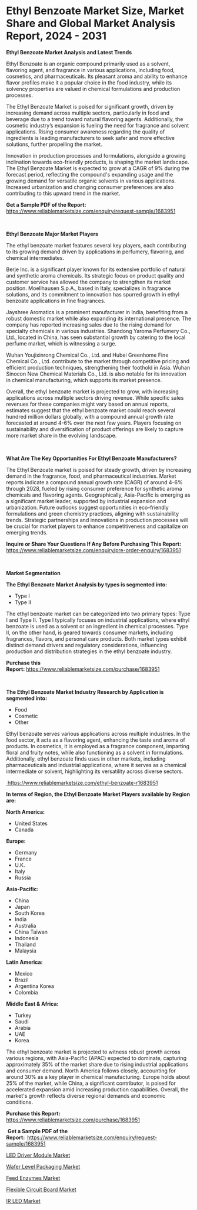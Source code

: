 <p><h1>Ethyl Benzoate Market Size, Market Share and Global Market Analysis Report, 2024 - 2031</h1></p><p><strong>Ethyl Benzoate Market Analysis and Latest Trends</strong></p>
<p><p>Ethyl Benzoate is an organic compound primarily used as a solvent, flavoring agent, and fragrance in various applications, including food, cosmetics, and pharmaceuticals. Its pleasant aroma and ability to enhance flavor profiles make it a popular choice in the food industry, while its solvency properties are valued in chemical formulations and production processes.</p><p>The Ethyl Benzoate Market is poised for significant growth, driven by increasing demand across multiple sectors, particularly in food and beverage due to a trend toward natural flavoring agents. Additionally, the cosmetic industry’s expansion is fueling the need for fragrance and solvent applications. Rising consumer awareness regarding the quality of ingredients is leading manufacturers to seek safer and more effective solutions, further propelling the market.</p><p>Innovation in production processes and formulations, alongside a growing inclination towards eco-friendly products, is shaping the market landscape. The Ethyl Benzoate Market is expected to grow at a CAGR of 9% during the forecast period, reflecting the compound's expanding usage and the growing demand for versatile organic solvents in various applications. Increased urbanization and changing consumer preferences are also contributing to this upward trend in the market.</p></p>
<p><strong>Get a Sample PDF of the Report:&nbsp;</strong> <a href="https://www.reliablemarketsize.com/enquiry/request-sample/1683951?utm_campaign=1590&utm_medium=2&utm_source=Github&utm_content=ia&utm_term=19102024&utm_id=ethyl-benzoate">https://www.reliablemarketsize.com/enquiry/request-sample/1683951</a></p>
<p>&nbsp;</p>
<p><strong>Ethyl Benzoate Major Market Players</strong></p>
<p><p>The ethyl benzoate market features several key players, each contributing to its growing demand driven by applications in perfumery, flavoring, and chemical intermediates. </p><p>Berje Inc. is a significant player known for its extensive portfolio of natural and synthetic aroma chemicals. Its strategic focus on product quality and customer service has allowed the company to strengthen its market position. Moellhausen S.p.A., based in Italy, specializes in fragrance solutions, and its commitment to innovation has spurred growth in ethyl benzoate applications in fine fragrances.</p><p>Jayshree Aromatics is a prominent manufacturer in India, benefiting from a robust domestic market while also expanding its international presence. The company has reported increasing sales due to the rising demand for specialty chemicals in various industries. Shandong Yaroma Perfumery Co., Ltd., located in China, has seen substantial growth by catering to the local perfume market, which is witnessing a surge. </p><p>Wuhan Youjixinrong Chemical Co., Ltd. and Hubei Greenhome Fine Chemical Co., Ltd. contribute to the market through competitive pricing and efficient production techniques, strengthening their foothold in Asia. Wuhan Sinocon New Chemical Materials Co., Ltd. is also notable for its innovation in chemical manufacturing, which supports its market presence.</p><p>Overall, the ethyl benzoate market is projected to grow, with increasing applications across multiple sectors driving revenue. While specific sales revenues for these companies might vary based on annual reports, estimates suggest that the ethyl benzoate market could reach several hundred million dollars globally, with a compound annual growth rate forecasted at around 4-6% over the next few years. Players focusing on sustainability and diversification of product offerings are likely to capture more market share in the evolving landscape.</p></p>
<p>&nbsp;</p>
<p><strong>What Are The Key Opportunities For Ethyl Benzoate Manufacturers?</strong></p>
<p><p>The Ethyl Benzoate market is poised for steady growth, driven by increasing demand in the fragrance, food, and pharmaceutical industries. Market reports indicate a compound annual growth rate (CAGR) of around 4-6% through 2028, fueled by rising consumer preference for synthetic aroma chemicals and flavoring agents. Geographically, Asia-Pacific is emerging as a significant market leader, supported by industrial expansion and urbanization. Future outlooks suggest opportunities in eco-friendly formulations and green chemistry practices, aligning with sustainability trends. Strategic partnerships and innovations in production processes will be crucial for market players to enhance competitiveness and capitalize on emerging trends.</p></p>
<p><strong>Inquire or Share Your Questions If Any Before Purchasing This Report:</strong> <a href="https://www.reliablemarketsize.com/enquiry/pre-order-enquiry/1683951?utm_campaign=1590&utm_medium=2&utm_source=Github&utm_content=ia&utm_term=19102024&utm_id=ethyl-benzoate">https://www.reliablemarketsize.com/enquiry/pre-order-enquiry/1683951</a></p>
<p>&nbsp;</p>
<p><strong>Market Segmentation</strong></p>
<p><strong>The Ethyl Benzoate Market Analysis by types is segmented into:</strong></p>
<p><ul><li>Type I</li><li>Type II</li></ul></p>
<p><p>The ethyl benzoate market can be categorized into two primary types: Type I and Type II. Type I typically focuses on industrial applications, where ethyl benzoate is used as a solvent or an ingredient in chemical processes. Type II, on the other hand, is geared towards consumer markets, including fragrances, flavors, and personal care products. Both market types exhibit distinct demand drivers and regulatory considerations, influencing production and distribution strategies in the ethyl benzoate industry.</p></p>
<p><strong>Purchase this Report:&nbsp;</strong><a href="https://www.reliablemarketsize.com/purchase/1683951?utm_campaign=1590&utm_medium=2&utm_source=Github&utm_content=ia&utm_term=19102024&utm_id=ethyl-benzoate">https://www.reliablemarketsize.com/purchase/1683951</a></p>
<p>&nbsp;</p>
<p><strong>The Ethyl Benzoate Market Industry Research by Application is segmented into:</strong></p>
<p><ul><li>Food</li><li>Cosmetic</li><li>Other</li></ul></p>
<p><p>Ethyl benzoate serves various applications across multiple industries. In the food sector, it acts as a flavoring agent, enhancing the taste and aroma of products. In cosmetics, it is employed as a fragrance component, imparting floral and fruity notes, while also functioning as a solvent in formulations. Additionally, ethyl benzoate finds uses in other markets, including pharmaceuticals and industrial applications, where it serves as a chemical intermediate or solvent, highlighting its versatility across diverse sectors.</p></p>
<p><a href="https://www.reliablemarketsize.com/ethyl-benzoate-r1683951?utm_campaign=1590&utm_medium=2&utm_source=Github&utm_content=ia&utm_term=19102024&utm_id=ethyl-benzoate">&nbsp;https://www.reliablemarketsize.com/ethyl-benzoate-r1683951</a></p>
<p><strong>In terms of Region, the Ethyl Benzoate Market Players available by Region are:</strong></p>
<p>
    <p> <strong> North America: </strong>
        <ul>
            <li>United States</li>
            <li>Canada</li>
        </ul>
        </p> 
    <p> <strong> Europe: </strong>
        <ul>
            <li>Germany</li>
            <li>France</li>
            <li>U.K.</li>
            <li>Italy</li>
            <li>Russia</li>
        </ul>
        </p> 
    <p> <strong> Asia-Pacific: </strong>
        <ul>
            <li>China</li>
            <li>Japan</li>
            <li>South Korea</li>
            <li>India</li>
            <li>Australia</li>
            <li>China Taiwan</li>
            <li>Indonesia</li>
            <li>Thailand</li>
            <li>Malaysia</li>
        </ul>
        </p> 
    <p> <strong> Latin America: </strong>
        <ul>
            <li>Mexico</li>
            <li>Brazil</li>
            <li>Argentina Korea</li>
            <li>Colombia</li>
        </ul>
        </p> 
    <p> <strong> Middle East & Africa: </strong>
        <ul>
            <li>Turkey</li>
            <li>Saudi</li>
            <li>Arabia</li>
            <li>UAE</li>
            <li>Korea</li>
        </ul>
    </p>
    </p>
<p><p>The ethyl benzoate market is projected to witness robust growth across various regions, with Asia-Pacific (APAC) expected to dominate, capturing approximately 35% of the market share due to rising industrial applications and consumer demand. North America follows closely, accounting for around 30% as a key player in chemical manufacturing. Europe holds about 25% of the market, while China, a significant contributor, is poised for accelerated expansion amid increasing production capabilities. Overall, the market's growth reflects diverse regional demands and economic conditions.</p></p>
<p><strong>Purchase this Report: </strong><a href="https://www.reliablemarketsize.com/purchase/1683951?utm_campaign=1590&utm_medium=2&utm_source=Github&utm_content=ia&utm_term=19102024&utm_id=ethyl-benzoate">https://www.reliablemarketsize.com/purchase/1683951</a></p>
<p>&nbsp;<strong>Get a Sample PDF of the Report:&nbsp;&nbsp;</strong><a href="https://www.reliablemarketsize.com/enquiry/request-sample/1683951?utm_campaign=1590&utm_medium=2&utm_source=Github&utm_content=ia&utm_term=19102024&utm_id=ethyl-benzoate">https://www.reliablemarketsize.com/enquiry/request-sample/1683951</a></p>
<p><strong></strong></p>
<p><p><a href="https://www.linkedin.com/pulse/evaluating-global-led-driver-module-market-trends-growth-gzxbc?utm_campaign=1590&utm_medium=2&utm_source=Github&utm_content=ia&utm_term=19102024&utm_id=ethyl-benzoate">LED Driver Module Market</a></p><p><a href="https://www.linkedin.com/pulse/market-insights-global-wafer-level-packaging-forecast-innovation-4zvfc?utm_campaign=1590&utm_medium=2&utm_source=Github&utm_content=ia&utm_term=19102024&utm_id=ethyl-benzoate">Wafer Level Packaging Market</a></p><p><a href="https://www.linkedin.com/pulse/feed-enzymes-market-outlook-forecast-from-2024-2031-7mspe?utm_campaign=1590&utm_medium=2&utm_source=Github&utm_content=ia&utm_term=19102024&utm_id=ethyl-benzoate">Feed Enzymes Market</a></p><p><a href="https://www.linkedin.com/pulse/flexible-circuit-board-market-global-insights-regional-9dzhc?utm_campaign=1590&utm_medium=2&utm_source=Github&utm_content=ia&utm_term=19102024&utm_id=ethyl-benzoate">Flexible Circuit Board Market</a></p><p><a href="https://www.linkedin.com/pulse/emerging-trends-ir-led-market-global-outlook-future-prospects-gaxvc?utm_campaign=1590&utm_medium=2&utm_source=Github&utm_content=ia&utm_term=19102024&utm_id=ethyl-benzoate">IR LED Market</a></p></p>